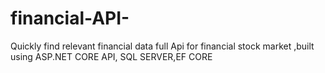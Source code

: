 # financial-API-
Quickly find relevant financial data full Api for financial  stock market ,built using ASP.NET CORE API, SQL SERVER,EF CORE
